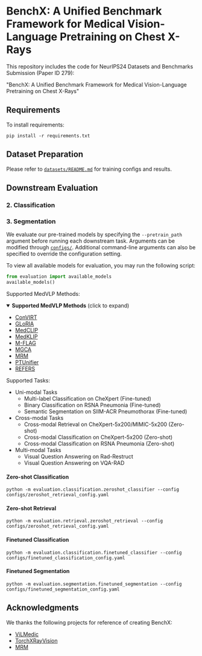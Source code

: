 # BenchX: A Unified Benchmark Framework for Medical Vision-Language Pretraining on Chest X-Rays

This repository includes the code for NeurIPS24 Datasets and Benchmarks Submission (Paper ID 279): 

"BenchX: A Unified Benchmark Framework for Medical Vision-Language Pretraining on Chest X-Rays"

## Requirements

To install requirements:

```setup
pip install -r requirements.txt
```

## Dataset Preparation

Please refer to [`datasets/README.md`](datasets/README.md) for training configs and results.

## Downstream Evaluation

### 2. Classification

### 3. Segmentation

We evaluate our pre-trained models by specifying the `--pretrain_path` argument before running each downstream task. Arguments can be modified through [`configs/`](configs/). Additional command-line arguments can also be specified to override the configuration setting.

To view all available models for evaluation, you may run the following script:
```python
from evaluation import available_models
available_models()
```

Supported MedVLP Methods:
<details open>
<summary><b>Supported MedVLP Methods</b> (click to expand)</summary>
  
* [ConVIRT](https://github.com/edreisMD/ConVIRT-pytorch/tree/master)
* [GLoRIA](https://github.com/marshuang80/gloria/tree/main)
* [MedCLIP](https://github.com/RyanWangZf/MedCLIP)
* [MedKLIP](https://github.com/MediaBrain-SJTU/MedKLIP)
* [M-FLAG](https://github.com/cheliu-computation/M-FLAG-MICCAI2023)
* [MGCA](https://github.com/HKU-MedAI/MGCA/tree/main/mgca)
* [MRM](https://github.com/RL4M/MRM-pytorch/tree/main)
* [PTUnifier](https://github.com/zhjohnchan/PTUnifier)
* [REFERS](https://github.com/funnyzhou/REFERS)

</details>


Supported Tasks:
* Uni-modal Tasks
    * Multi-label Classification on CheXpert (Fine-tuned)
    * Binary Classification on RSNA Pneumonia (Fine-tuned)
    * Semantic Segmentation on SIIM-ACR Pneumothorax (Fine-tuned)
* Cross-modal Tasks
    * Cross-modal Retrieval on CheXpert-5x200/MIMIC-5x200 (Zero-shot)
    * Cross-modal Classification on CheXpert-5x200 (Zero-shot)
    * Cross-modal Classification on RSNA Pneumonia (Zero-shot)
* Multi-modal Tasks
    * Visual Question Answering on Rad-Restruct
    * Visual Question Answering on VQA-RAD

#### Zero-shot Classification
```
python -m evaluation.classification.zeroshot_classifier --config configs/zeroshot_retrieval_config.yaml
```
#### Zero-shot Retrieval
```
python -m evaluation.retrieval.zeroshot_retrieval --config configs/zeroshot_retrieval_config.yaml
```
#### Finetuned Classification
```
python -m evaluation.classification.finetuned_classifier --config configs/finetuned_classification_config.yaml
```
#### Finetuned Segmentation
```
python -m evaluation.segmentation.finetuned_segmentation --config configs/finetuned_segmentation_config.yaml
```

## Acknowledgments

We thanks the following projects for reference of creating BenchX:

- [ViLMedic](https://github.com/jbdel/vilmedic)
- [TorchXRayVision](https://github.com/mlmed/torchxrayvision)
- [MRM](https://github.com/RL4M/MRM-pytorch/tree/main)
